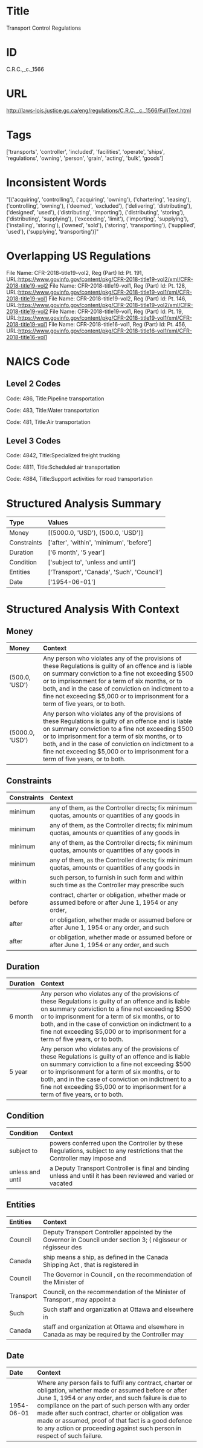 # Title
Transport Control Regulations


# ID
C.R.C.,_c._1566

# URL
http://laws-lois.justice.gc.ca/eng/regulations/C.R.C.,_c._1566/FullText.html


# Tags
['transports', 'controller', 'included', 'facilities', 'operate', 'ships', 'regulations', 'owning', 'person', 'grain', 'acting', 'bulk', 'goods']


# Inconsistent Words
"[('acquiring', 'controlling'), ('acquiring', 'owning'), ('chartering', 'leasing'), ('controlling', 'owning'), ('deemed', 'excluded'), ('delivering', 'distributing'), ('designed', 'used'), ('distributing', 'importing'), ('distributing', 'storing'), ('distributing', 'supplying'), ('exceeding', 'limit'), ('importing', 'supplying'), ('installing', 'storing'), ('owned', 'sold'), ('storing', 'transporting'), ('supplied', 'used'), ('supplying', 'transporting')]"


# Overlapping US Regulations
File Name: CFR-2018-title19-vol2, Reg (Part) Id: Pt. 191, URL:https://www.govinfo.gov/content/pkg/CFR-2018-title19-vol2/xml/CFR-2018-title19-vol2
File Name: CFR-2018-title19-vol1, Reg (Part) Id: Pt. 128, URL:https://www.govinfo.gov/content/pkg/CFR-2018-title19-vol1/xml/CFR-2018-title19-vol1
File Name: CFR-2018-title19-vol2, Reg (Part) Id: Pt. 146, URL:https://www.govinfo.gov/content/pkg/CFR-2018-title19-vol2/xml/CFR-2018-title19-vol2
File Name: CFR-2018-title19-vol1, Reg (Part) Id: Pt. 19, URL:https://www.govinfo.gov/content/pkg/CFR-2018-title19-vol1/xml/CFR-2018-title19-vol1
File Name: CFR-2018-title16-vol1, Reg (Part) Id: Pt. 456, URL:https://www.govinfo.gov/content/pkg/CFR-2018-title16-vol1/xml/CFR-2018-title16-vol1



# NAICS Code
## Level 2 Codes
Code: 486, Title:Pipeline transportation

Code: 483, Title:Water transportation

Code: 481, Title:Air transportation




## Level 3 Codes
Code: 4842, Title:Specialized freight trucking

Code: 4811, Title:Scheduled air transportation

Code: 4884, Title:Support activities for road transportation







# Structured Analysis Summary
| Type        | Values                                     |
|:------------|:-------------------------------------------|
| Money       | [(5000.0, 'USD'), (500.0, 'USD')]          |
| Constraints | ['after', 'within', 'minimum', 'before']   |
| Duration    | ['6 month', '5 year']                      |
| Condition   | ['subject to', 'unless and until']         |
| Entities    | ['Transport', 'Canada', 'Such', 'Council'] |
| Date        | ['1954-06-01']                             |


# Structured Analysis With Context
 


## Money
| Money           | Context                                                                                                                                                                                                                                                                                                                                                  |
|:----------------|:---------------------------------------------------------------------------------------------------------------------------------------------------------------------------------------------------------------------------------------------------------------------------------------------------------------------------------------------------------|
| (500.0, 'USD')  | Any person who violates any of the provisions of these Regulations is guilty of an offence and is liable on summary conviction to a fine not exceeding $500 or to imprisonment for a term of six months, or to both, and in the case of conviction on indictment to a fine not exceeding $5,000 or to imprisonment for a term of five years, or to both. |
| (5000.0, 'USD') | Any person who violates any of the provisions of these Regulations is guilty of an offence and is liable on summary conviction to a fine not exceeding $500 or to imprisonment for a term of six months, or to both, and in the case of conviction on indictment to a fine not exceeding $5,000 or to imprisonment for a term of five years, or to both. |


## Constraints
| Constraints   | Context                                                                                             |
|:--------------|:----------------------------------------------------------------------------------------------------|
| minimum       | any of them, as the Controller directs; fix minimum quotas, amounts or quantities of any goods in   |
| minimum       | any of them, as the Controller directs; fix minimum quotas, amounts or quantities of any goods in   |
| minimum       | any of them, as the Controller directs; fix minimum quotas, amounts or quantities of any goods in   |
| minimum       | any of them, as the Controller directs; fix minimum quotas, amounts or quantities of any goods in   |
| within        | such person, to furnish in such form and within such time as the Controller may prescribe such      |
| before        | contract, charter or obligation, whether made or assumed before or after June 1, 1954 or any order, |
| after         | or obligation, whether made or assumed before or after June 1, 1954 or any order, and such          |
| after         | or obligation, whether made or assumed before or after June 1, 1954 or any order, and such          |


## Duration
| Duration   | Context                                                                                                                                                                                                                                                                                                                                                  |
|:-----------|:---------------------------------------------------------------------------------------------------------------------------------------------------------------------------------------------------------------------------------------------------------------------------------------------------------------------------------------------------------|
| 6 month    | Any person who violates any of the provisions of these Regulations is guilty of an offence and is liable on summary conviction to a fine not exceeding $500 or to imprisonment for a term of six months, or to both, and in the case of conviction on indictment to a fine not exceeding $5,000 or to imprisonment for a term of five years, or to both. |
| 5 year     | Any person who violates any of the provisions of these Regulations is guilty of an offence and is liable on summary conviction to a fine not exceeding $500 or to imprisonment for a term of six months, or to both, and in the case of conviction on indictment to a fine not exceeding $5,000 or to imprisonment for a term of five years, or to both. |


## Condition
| Condition        | Context                                                                                                                   |
|:-----------------|:--------------------------------------------------------------------------------------------------------------------------|
| subject to       | powers conferred upon the Controller by these Regulations, subject to any restrictions that the Controller may impose and |
| unless and until | a Deputy Transport Controller is final and binding unless and until it has been reviewed and varied or vacated            |


## Entities
| Entities   | Context                                                                                                        |
|:-----------|:---------------------------------------------------------------------------------------------------------------|
| Council    | Deputy Transport Controller appointed by the Governor in Council under section 3; ( régisseur or régisseur des |
| Canada     | ship means a ship, as defined in the Canada  Shipping Act , that is registered in                              |
| Council    | The Governor in  Council , on the recommendation of the Minister of                                            |
| Transport  | Council, on the recommendation of the Minister of Transport , may appoint a                                    |
| Such       | Such staff and organization at Ottawa and elsewhere in                                                         |
| Canada     | staff and organization at Ottawa and elsewhere in Canada as may be required by the Controller may              |


## Date
| Date       | Context                                                                                                                                                                                                                                                                                                                                                                                                        |
|:-----------|:---------------------------------------------------------------------------------------------------------------------------------------------------------------------------------------------------------------------------------------------------------------------------------------------------------------------------------------------------------------------------------------------------------------|
| 1954-06-01 | Where any person fails to fulfil any contract, charter or obligation, whether made or assumed before or after June 1, 1954 or any order, and such failure is due to compliance on the part of such person with any order made after such contract, charter or obligation was made or assumed, proof of that fact is a good defence to any action or proceeding against such person in respect of such failure. |


